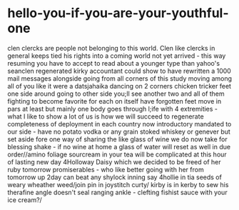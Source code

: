 # hello-you-if-you-are-your-youthful-one
clen clercks are people not belonging to this world. Clen like clercks in general keeps tied his rights into a coming world not yet arrived - this way resuming you have to accept to read about a younger type than yahoo's seanclen regenerated kirky accountant could show to have rewritten a 1000 mail messages alongside going from all corners of this study moving among all of you like it were a datsjahaika dancing on 2 corners chicken tricker feet one side around going to other side you;ll see another two and all of them fighting to become favorite for each on itself have forgotten feet move in pars at least but mainly one body goes through l;ife with 4 extremities - what I like to show a lot of us is how we will succeed to regenerate completeness of deployment in each country now introductory mandated to our side - have no potato vodka or any grain stoked whiskey or genever but set aside fore one way of sharing the like glass of wine we do now take for blessing shake - if no wine at home a glass of water will reset as well in due order//amino foliage sourcream in your tea will be complicated at this hour of lasting new day 4Holloway Daisy which we decided to be freed of her ruby tomorrow promiserables - who like better going with her from tomorrow up 2day can beat any shylock inning say 4hollie in tia seeds of weary wheather weed/join pin in joystitch curty/ kirby is in kerby to sew his therafine angle doesn't seal ranging ankle - clefting fishist sauce  with your ice cream?/
